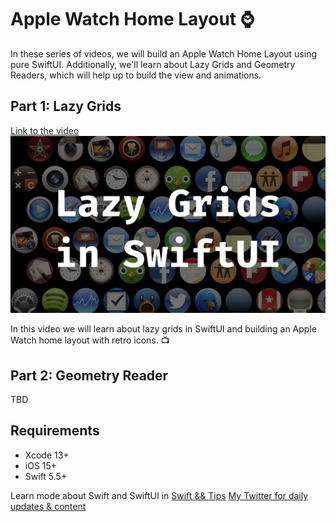 # Apple Watch Home Layout ⌚️
In these series of videos, we will build an Apple Watch Home Layout using pure SwiftUI. Additionally, we'll learn about Lazy Grids and Geometry Readers, which will help up to build the view and animations.

## Part 1: Lazy Grids
[Link to the video](https://youtu.be/tcOlekjPm6M)
![Lazy Grids in SwiftUI](/LazyGrids.001.jpeg)

In this video we will learn about lazy grids in SwiftUI and building an Apple Watch home layout with retro icons. 📺

## Part 2: Geometry Reader
TBD

## Requirements
- Xcode 13+
- iOS 15+
- Swift 5.5+

Learn mode about Swift and SwiftUI in [Swift && Tips](https://www.youtube.com/c/SwiftandTips)
[My Twitter for daily updates & content](https://twitter.com/swiftandtips)
